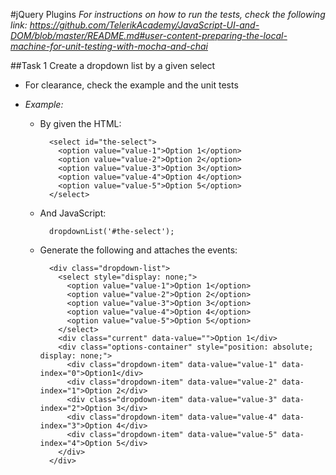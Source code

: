 #jQuery Plugins
_For instructions on how to run the tests, check the following link: 
https://github.com/TelerikAcademy/JavaScript-UI-and-DOM/blob/master/README.md#user-content-preparing-the-local-machine-for-unit-testing-with-mocha-and-chai_

##Task 1
Create a dropdown list by a given select
* For clearance, check the example and the unit tests

* _Example:_
  * By given the HTML:
  
  
    
          <select id="the-select">
            <option value="value-1">Option 1</option>
            <option value="value-2">Option 2</option>
            <option value="value-3">Option 3</option>
            <option value="value-4">Option 4</option>
            <option value="value-5">Option 5</option>
          </select>
      
  * And JavaScript:
      
      
      
          dropdownList('#the-select');
      
  * Generate the following and attaches the events:
      
      
      
          <div class="dropdown-list">
            <select style="display: none;">
              <option value="value-1">Option 1</option>
              <option value="value-2">Option 2</option>
              <option value="value-3">Option 3</option>
              <option value="value-4">Option 4</option>
              <option value="value-5">Option 5</option>
            </select>
            <div class="current" data-value="">Option 1</div>
            <div class="options-container" style="position: absolute; display: none;">
              <div class="dropdown-item" data-value="value-1" data-index="0">Option1</div>
              <div class="dropdown-item" data-value="value-2" data-index="1">Option 2</div>
              <div class="dropdown-item" data-value="value-3" data-index="2">Option 3</div>
              <div class="dropdown-item" data-value="value-4" data-index="3">Option 4</div>
              <div class="dropdown-item" data-value="value-5" data-index="4">Option 5</div>
            </div>
          </div>
    
